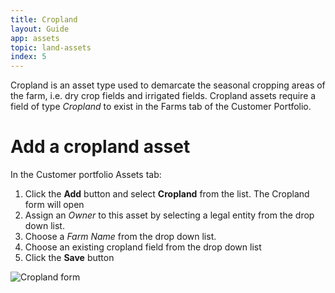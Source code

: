 ```yaml
---
title: Cropland
layout: Guide
app: assets
topic: land-assets
index: 5
---
```


Cropland is an asset type used to demarcate the seasonal cropping areas of the farm, i.e. dry crop fields and irrigated fields. Cropland assets require a field of type *Cropland* to exist in the Farms tab of the Customer Portfolio.

# Add a cropland asset 

In the Customer portfolio Assets tab:

1. Click the **Add** button and select **Cropland** from the list. The Cropland form will open
2. Assign an *Owner* to this asset by selecting a legal entity from the drop down list.
3. Choose a *Farm Name* from the drop down list.
4. Choose an existing cropland field from the drop down list
5. Click the **Save** button

![Cropland form](/images/guides/assets/Add_cropland.jpg)